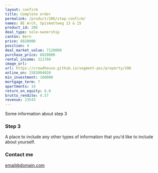 ```yaml
---
layout: confirm
title: Complete order
permalink: /product/206/step-confirm/
names: BE Arch, Spismattweg 13 & 15
product_id: 206
deal_type: sole-ownership
canton: Bern
price: 6820000
position: 4
deal_market_value: 7120000
purchase_price: 6820000
rental_income: 311760
image_url:
url: https://crowdhouse.github.io/segment-poc/property/206
online_on: 1583094020
min_investment: 100000
mortgage_term: 7
apartments: 14
return_on_equity: 6.8
brutto_rendite: 4.57
revenue: 23543
---
```


Some information about step 3

### Step 3

A place to include any other types of information that you'd like to include about yourself.

### Contact me

[email@domain.com](mailto:email@domain.com)
